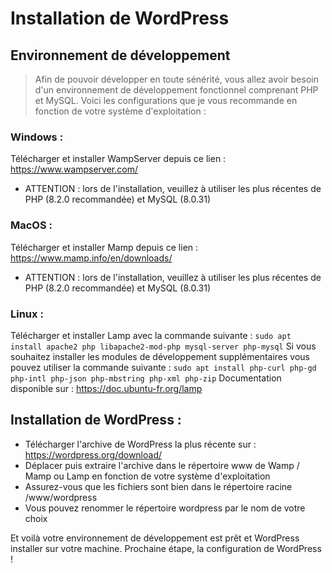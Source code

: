 # Installation de WordPress

## Environnement de développement

> Afin de pouvoir développer en toute sénérité, vous allez avoir besoin d'un environnement de développement fonctionnel comprenant PHP et MySQL. Voici les configurations que je vous recommande en fonction de votre système d'exploitation :

### Windows :
Télécharger et installer WampServer depuis ce lien : https://www.wampserver.com/
- ATTENTION : lors de l'installation, veuillez à utiliser les plus récentes de PHP (8.2.0 recommandée) et MySQL (8.0.31)

### MacOS :
Télécharger et installer Mamp depuis ce lien : https://www.mamp.info/en/downloads/
- ATTENTION : lors de l'installation, veuillez à utiliser les plus récentes de PHP (8.2.0 recommandée) et MySQL (8.0.31)

### Linux :
Télécharger et installer Lamp avec la commande suivante : `sudo apt install apache2 php libapache2-mod-php mysql-server php-mysql`
Si vous souhaitez installer les modules de développement supplémentaires vous pouvez utiliser la commande suivante : `sudo apt install php-curl php-gd php-intl php-json php-mbstring php-xml php-zip`
Documentation disponible sur : https://doc.ubuntu-fr.org/lamp

## Installation de WordPress :
- Télécharger l'archive de WordPress la plus récente sur : https://wordpress.org/download/
- Déplacer puis extraire l'archive dans le répertoire www de Wamp / Mamp ou Lamp en fonction de votre système d'exploitation
- Assurez-vous que les fichiers sont bien dans le répertoire racine /www/wordpress
- Vous pouvez renommer le répertoire wordpress par le nom de votre choix

Et voilà votre environnement de développement est prêt et WordPress installer sur votre machine. Prochaine étape, la configuration de WordPress !
